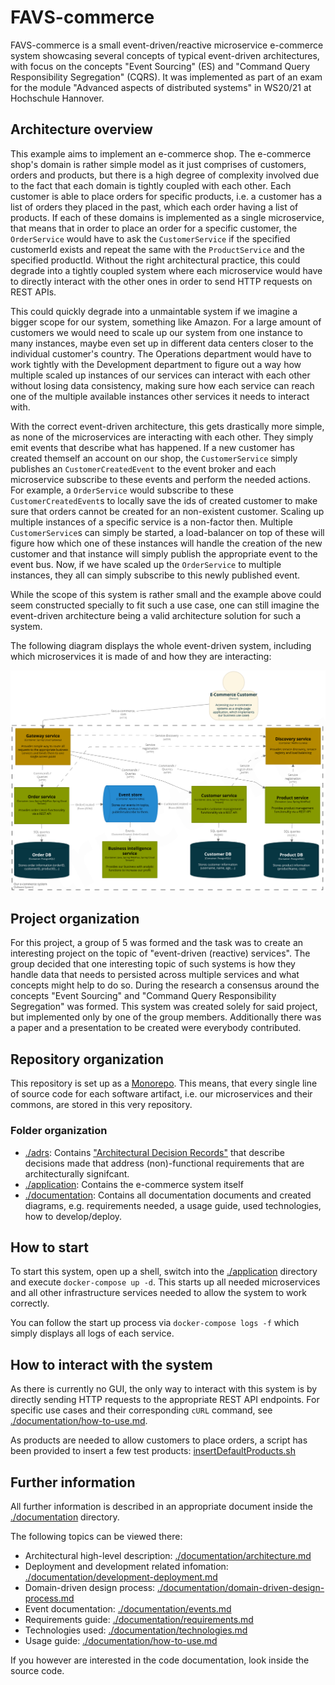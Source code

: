 # FAVS-commerce

FAVS-commerce is a small event-driven/reactive microservice e-commerce system showcasing several concepts of typical event-driven architectures, with focus on the concepts "Event Sourcing" (ES) and "Command Query Responsibility Segregation" (CQRS).
It was implemented as part of an exam for the module "Advanced aspects of distributed systems" in WS20/21 at Hochschule Hannover.

## Architecture overview

This example aims to implement an e-commerce shop.
The e-commerce shop's domain is rather simple model as it just comprises of customers, orders and products, but there is a high degree of complexity involved due to the fact that each domain is tightly coupled with each other.
Each customer is able to place orders for specific products, i.e. a customer has a list of orders they placed in the past, which each order having a list of products.
If each of these domains is implemented as a single microservice, that means that in order to place an order for a specific customer, the `OrderService` would have to ask the `CustomerService` if the specified customerId exists and repeat the same with the `ProductService` and the specified productId.
Without the right architectural practice, this could degrade into a tightly coupled system where each microservice would have to directly interact with the other ones in order to send HTTP requests on REST APIs.

This could quickly degrade into a unmaintable system if we imagine a bigger scope for our system, something like Amazon.
For a large amount of customers we would need to scale up our system from one instance to many instances, maybe even set up in different data centers closer to the individual customer's country.
The Operations department would have to work tightly with the Development department to figure out a way how multiple scaled up instances of our services can interact with each other without losing data consistency, making sure how each service can reach one of the multiple available instances other services it needs to interact with.

With the correct event-driven architecture, this gets drastically more simple, as none of the microservices are interacting with each other. They simply emit events that describe what has happened.
If a new customer has created themself an account on our shop, the `CustomerService` simply publishes an `CustomerCreatedEvent` to the event broker and each microservice subscribe to these events and perform the needed actions.
For example, a `OrderService` would subscribe to these `CustomerCreatedEvent`s to locally save the ids of created customer to make sure that orders cannot be created for an non-existent customer.
Scaling up multiple instances of a specific service is a non-factor then.
Multiple `CustomerService`s can simply be started, a load-balancer on top of these will figure how which one of these instances will handle the creation of the new customer and that instance will simply publish the appropriate event to the event bus.
Now, if we have scaled up the `OrderService` to multiple instances, they all can simply subscribe to this newly published event.

While the scope of this system is rather small and the example above could seem constructed specially to fit such a use case, one can still imagine the event-driven architecture being a valid architecture solution for such a system.

The following diagram displays the whole event-driven system, including which microservices it is made of and how they are interacting:

![High-level container overview](./documentation/diagrams/container-overview.png)

## Project organization

For this project, a group of 5 was formed and the task was to create an interesting project on the topic of "event-driven (reactive) services".
The group decided that one interesting topic of such systems is how they handle data that needs to persisted across multiple services and what concepts might help to do so.
During the research a consensus around the concepts "Event Sourcing" and "Command Query Responsibility Segregation" was formed.
This system was created solely for said project, but implemented only by one of the group members.
Additionally there was a paper and a presentation to be created were everybody contributed.

## Repository organization

This repository is set up as a [Monorepo][monorepo].
This means, that every single line of source code for each software artifact, i.e. our microservices and their commons, are stored in this very repository.

### Folder organization

* [./adrs](./adrs): Contains ["Architectural Decision Records"][adr] that describe decisions made that address (non)-functional requirements that are architecturally signifcant.
* [./application](./application): Contains the e-commerce system itself
* [./documentation](./documentation): Contains all documentation documents and created diagrams, e.g. requirements needed, a usage guide, used technologies, how to develop/deploy.

## How to start

To start this system, open up a shell, switch into the [./application](./application) directory and execute `docker-compose up -d`.
This starts up all needed microservices and all other infrastructure services needed to allow the system to work correctly.

You can follow the start up process via `docker-compose logs -f` which simply displays all logs of each service.

## How to interact with the system

As there is currently no GUI, the only way to interact with this system is by directly sending HTTP requests to the appropriate REST API endpoints.
For specific use cases and their corresponding `cURL` command, see [./documentation/how-to-use.md](./documentation/how-to-use.md).

As products are needed to allow customers to place orders, a script has been provided to insert a few test products: [insertDefaultProducts.sh](./application/deployment/scripts/insertDefaultProducts.sh)

## Further information

All further information is described in an appropriate document inside the [./documentation](./documentation) directory.

The following topics can be viewed there:

* Architectural high-level description: [./documentation/architecture.md](./documentation/architecture.md)
* Deployment and development related infomation: [./documentation/development-deployment.md](./documentation/development-deployment.md)
* Domain-driven design process: [./documentation/domain-driven-design-process.md](./documentation/domain-driven-design-process.md)
* Event documentation: [./documentation/events.md](./documentation/events.md)
* Requirements guide: [./documentation/requirements.md](./documentation/requirements.md)
* Technologies used: [./documentation/technologies.md](./documentation/technologies.md)
* Usage guide: [./documentation/how-to-use.md](./documentation/how-to-use.md)

If you however are interested in the code documentation, look inside the source code.

[adr]: https://adr.github.io/
[monorepo]: https://en.wikipedia.org/wiki/Monorepo
